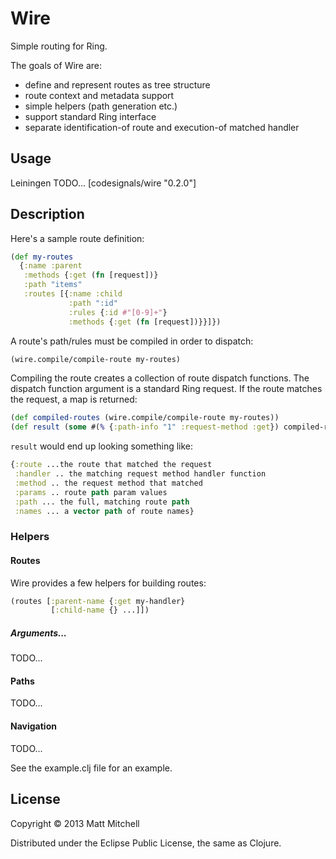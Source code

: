# Wire

Simple routing for Ring.

The goals of Wire are:

  * define and represent routes as tree structure
  * route context and metadata support
  * simple helpers (path generation etc.)
  * support standard Ring interface
  * separate identification-of route and execution-of matched handler

## Usage
Leiningen TODO...
[codesignals/wire "0.2.0"]

## Description

Here's a sample route definition:

```clojure
(def my-routes
  {:name :parent
   :methods {:get (fn [request])}
   :path "items"
   :routes [{:name :child
             :path ":id"
             :rules {:id #"[0-9]+"}
             :methods {:get (fn [request])}}]})
```

A route's path/rules must be compiled in order to dispatch:

```clojure
(wire.compile/compile-route my-routes)
```

Compiling the route creates a collection of route dispatch functions. The dispatch function argument is a standard Ring request.
If the route matches the request, a map is returned:

```clojure
(def compiled-routes (wire.compile/compile-route my-routes))
(def result (some #(% {:path-info "1" :request-method :get}) compiled-routes))
```

`result` would end up looking something like:

```clojure
{:route ...the route that matched the request
 :handler .. the matching request method handler function
 :method .. the request method that matched
 :params .. route path param values
 :path ... the full, matching route path
 :names ... a vector path of route names}
```

### Helpers

#### Routes
Wire provides a few helpers for building routes:

```clojure
(routes [:parent-name {:get my-handler}
         [:child-name {} ...]])
```

##### Arguments...
TODO...

#### Paths
TODO...

#### Navigation
TODO...

See the example.clj file for an example.

## License

Copyright © 2013 Matt Mitchell

Distributed under the Eclipse Public License, the same as Clojure.
